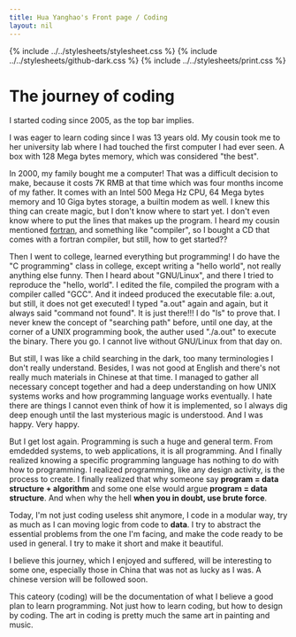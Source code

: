 ```yaml
---
title: Hua Yanghao's Front page / Coding
layout: nil
---
```

{% include ../../stylesheets/stylesheet.css %}
{% include ../../stylesheets/github-dark.css %}
{% include ../../stylesheets/print.css %}

The journey of coding
=====================

I started coding since 2005, as the top bar implies.

I was eager to learn coding since I was 13 years old.
My cousin took me to her university lab where I had
touched the first computer I had ever seen. A box with
128 Mega bytes memory, which was considered "the best".

In 2000, my family bought me a computer! That was a
difficult decision to make, because it costs 7K RMB
at that time which was four months income of my father.
It comes with an Intel 500 Mega Hz CPU, 64 Mega bytes
memory and 10 Giga bytes storage, a builtin modem as well.
I knew this thing can create magic, but I don't know where
to start yet. I don't even know where to put the lines
that makes up the program. I heard my cousin mentioned
[fortran](http://en.wikipedia.org/wiki/Fortran "Fortran"),
and something like "compiler", so I bought a CD that comes
with a fortran compiler, but still, how to get started??

Then I went to college, learned everything but programming!
I do have the "C programming" class in college, except writing
a "hello world", not really anything else funny. Then I heard
about "GNU/Linux", and there I tried to reproduce the "hello, world".
I edited the file, compiled the program with a compiler called "GCC".
And it indeed produced the executable file: a.out, but still,
it does not get executed! I typed "a.out" again and again,
but it always said "command not found". It is just there!!!
I do "ls" to prove that. I never knew the concept of "searching path"
before, until one day, at the corner of a UNIX programming book,
the auther used "./a.out" to execute the binary. There you go.
I cannot live without GNU/Linux from that day on.

But still, I was like a child searching in the dark, too many terminologies
I don't really understand. Besides, I was not good at English and
there's not really much materials in Chinese at that time.
I managed to gather all necessary concept together and had a deep
understanding on how UNIX systems works and how programming language
works eventually. I hate there are things I cannot even think of how it
is implemented, so I always dig deep enough until the last mysterious magic
is understood. And I was happy. Very happy.

But I get lost again. Programming is such a huge and general term.
From emdedded systems, to web applications, it is all programming.
And I finally realized knowing a specific programming language has
nothing to do with how to programming. I realized programming, like
any design activity, is the process to create. I finally realized that
why someone say **program = data structure + algorithm** and some one else
would argue **program = data structure**. And when why the hell
**when you in doubt, use brute force**.

Today, I'm not just coding useless shit anymore, I code in a modular way,
try as much as I can moving logic from code to **data**. I try to abstract
the essential problems from the one I'm facing, and make the code
ready to be used in general. I try to make it short and make it beautiful.

I believe this journey, which I enjoyed and suffered, will be interesting
to some one, especially those in China that was not as lucky as I was.
A chinese version will be followed soon.

This cateory (coding) will be the documentation of what I believe a good
plan to learn programming. Not just how to learn coding, but how to design
by coding. The art in coding is pretty much the same art in painting and music.
